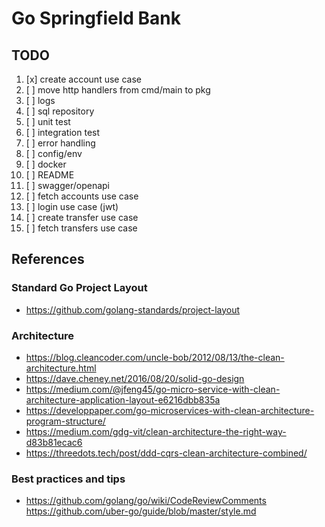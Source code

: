 # Go Springfield Bank

## TODO
1. [x] create account use case
1. [ ] move http handlers from cmd/main to pkg
1. [ ] logs
1. [ ] sql repository
1. [ ] unit test
1. [ ] integration test
1. [ ] error handling
1. [ ] config/env
1. [ ] docker
1. [ ] README
1. [ ] swagger/openapi
1. [ ] fetch accounts use case
1. [ ] login use case (jwt)
1. [ ] create transfer use case
1. [ ] fetch transfers use case

## References
### Standard Go Project Layout
- https://github.com/golang-standards/project-layout

### Architecture
- https://blog.cleancoder.com/uncle-bob/2012/08/13/the-clean-architecture.html
- https://dave.cheney.net/2016/08/20/solid-go-design
- https://medium.com/@jfeng45/go-micro-service-with-clean-architecture-application-layout-e6216dbb835a
- https://developpaper.com/go-microservices-with-clean-architecture-program-structure/
- https://medium.com/gdg-vit/clean-architecture-the-right-way-d83b81ecac6
- https://threedots.tech/post/ddd-cqrs-clean-architecture-combined/

### Best practices and tips
- https://github.com/golang/go/wiki/CodeReviewComments
  https://github.com/uber-go/guide/blob/master/style.md